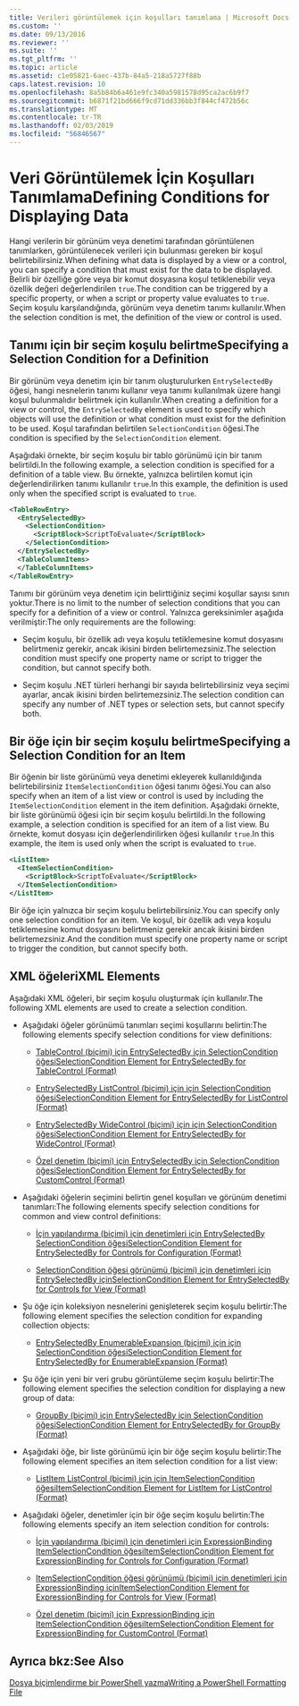 ```yaml
---
title: Verileri görüntülemek için koşulları tanımlama | Microsoft Docs
ms.custom: ''
ms.date: 09/13/2016
ms.reviewer: ''
ms.suite: ''
ms.tgt_pltfrm: ''
ms.topic: article
ms.assetid: c1e05821-6aec-437b-84a5-218a5727f88b
caps.latest.revision: 10
ms.openlocfilehash: 8a5b84b6a461e9fc340a5981578d95ca2ac6b9f7
ms.sourcegitcommit: b6871f21bd666f9cd71dd336bb3f844cf472b56c
ms.translationtype: MT
ms.contentlocale: tr-TR
ms.lasthandoff: 02/03/2019
ms.locfileid: "56846567"
---
```

# <a name="defining-conditions-for-displaying-data"></a><span data-ttu-id="aaafc-102">Veri Görüntülemek İçin Koşulları Tanımlama</span><span class="sxs-lookup"><span data-stu-id="aaafc-102">Defining Conditions for Displaying Data</span></span>

<span data-ttu-id="aaafc-103">Hangi verilerin bir görünüm veya denetimi tarafından görüntülenen tanımlarken, görüntülenecek verileri için bulunması gereken bir koşul belirtebilirsiniz.</span><span class="sxs-lookup"><span data-stu-id="aaafc-103">When defining what data is displayed by a view or a control, you can specify a condition that must exist for the data to be displayed.</span></span> <span data-ttu-id="aaafc-104">Belirli bir özelliğe göre veya bir komut dosyasına koşul tetiklenebilir veya özellik değeri değerlendirilen `true`.</span><span class="sxs-lookup"><span data-stu-id="aaafc-104">The condition can be triggered by a specific property, or when a script or property value evaluates to `true`.</span></span> <span data-ttu-id="aaafc-105">Seçim koşulu karşılandığında, görünüm veya denetim tanımı kullanılır.</span><span class="sxs-lookup"><span data-stu-id="aaafc-105">When the selection condition is met, the definition of the view or control is used.</span></span>

## <a name="specifying-a-selection-condition-for-a-definition"></a><span data-ttu-id="aaafc-106">Tanımı için bir seçim koşulu belirtme</span><span class="sxs-lookup"><span data-stu-id="aaafc-106">Specifying a Selection Condition for a Definition</span></span>

<span data-ttu-id="aaafc-107">Bir görünüm veya denetim için bir tanım oluşturulurken `EntrySelectedBy` öğesi, hangi nesnelerin tanımı kullanır veya tanımı kullanılmak üzere hangi koşul bulunmalıdır belirtmek için kullanılır.</span><span class="sxs-lookup"><span data-stu-id="aaafc-107">When creating a definition for a view or control, the `EntrySelectedBy` element is used to specify which objects will use the definition or what condition must exist for the definition to be used.</span></span> <span data-ttu-id="aaafc-108">Koşul tarafından belirtilen `SelectionCondition` öğesi.</span><span class="sxs-lookup"><span data-stu-id="aaafc-108">The condition is specified by the `SelectionCondition` element.</span></span>

<span data-ttu-id="aaafc-109">Aşağıdaki örnekte, bir seçim koşulu bir tablo görünümü için bir tanım belirtildi.</span><span class="sxs-lookup"><span data-stu-id="aaafc-109">In the following example, a selection condition is specified for a definition of a table view.</span></span> <span data-ttu-id="aaafc-110">Bu örnekte, yalnızca belirtilen komut için değerlendirilirken tanımı kullanılır `true`.</span><span class="sxs-lookup"><span data-stu-id="aaafc-110">In this example, the definition is used only when the specified script is evaluated to `true`.</span></span>

```xml
<TableRowEntry>
  <EntrySelectedBy>
    <SelectionCondition>
      <ScriptBlock>ScriptToEvaluate</ScriptBlock>
    </SelectionCondition>
  </EntrySelectedBy>
  <TableColumnItems>
  </TableColumnItems>
</TableRowEntry>

```

<span data-ttu-id="aaafc-111">Tanımı bir görünüm veya denetim için belirttiğiniz seçimi koşullar sayısı sınırı yoktur.</span><span class="sxs-lookup"><span data-stu-id="aaafc-111">There is no limit to the number of selection conditions that you can specify for a definition of a view or control.</span></span> <span data-ttu-id="aaafc-112">Yalnızca gereksinimler aşağıda verilmiştir:</span><span class="sxs-lookup"><span data-stu-id="aaafc-112">The only requirements are the following:</span></span>

- <span data-ttu-id="aaafc-113">Seçim koşulu, bir özellik adı veya koşulu tetiklemesine komut dosyasını belirtmeniz gerekir, ancak ikisini birden belirtemezsiniz.</span><span class="sxs-lookup"><span data-stu-id="aaafc-113">The selection condition must specify one property name or script to trigger the condition, but cannot specify both.</span></span>

- <span data-ttu-id="aaafc-114">Seçim koşulu .NET türleri herhangi bir sayıda belirtebilirsiniz veya seçimi ayarlar, ancak ikisini birden belirtemezsiniz.</span><span class="sxs-lookup"><span data-stu-id="aaafc-114">The selection condition can specify any number of .NET types or selection sets, but cannot specify both.</span></span>

## <a name="specifying-a-selection-condition-for-an-item"></a><span data-ttu-id="aaafc-115">Bir öğe için bir seçim koşulu belirtme</span><span class="sxs-lookup"><span data-stu-id="aaafc-115">Specifying a Selection Condition for an Item</span></span>

<span data-ttu-id="aaafc-116">Bir öğenin bir liste görünümü veya denetimi ekleyerek kullanıldığında belirtebilirsiniz `ItemSelectionCondition` öğesi tanımı öğesi.</span><span class="sxs-lookup"><span data-stu-id="aaafc-116">You can also specify when an item of a list view or control is used by including the `ItemSelectionCondition` element in the item definition.</span></span> <span data-ttu-id="aaafc-117">Aşağıdaki örnekte, bir liste görünümü öğesi için bir seçim koşulu belirtildi.</span><span class="sxs-lookup"><span data-stu-id="aaafc-117">In the following example, a selection condition is specified for an item of a list view.</span></span> <span data-ttu-id="aaafc-118">Bu örnekte, komut dosyası için değerlendirilirken öğesi kullanılır `true`.</span><span class="sxs-lookup"><span data-stu-id="aaafc-118">In this example, the item is used only when the script is evaluated to `true`.</span></span>

```xml
<ListItem>
  <ItemSelectionCondition>
    <ScriptBlock>ScriptToEvaluate</ScriptBlock>
  </ItemSelectionCondition>
</ListItem>

```

<span data-ttu-id="aaafc-119">Bir öğe için yalnızca bir seçim koşulu belirtebilirsiniz.</span><span class="sxs-lookup"><span data-stu-id="aaafc-119">You can specify only one selection condition for an item.</span></span> <span data-ttu-id="aaafc-120">Ve koşul, bir özellik adı veya koşulu tetiklemesine komut dosyasını belirtmeniz gerekir ancak ikisini birden belirtemezsiniz.</span><span class="sxs-lookup"><span data-stu-id="aaafc-120">And the condition must specify one property name or script to trigger the condition, but cannot specify both.</span></span>

## <a name="xml-elements"></a><span data-ttu-id="aaafc-121">XML öğeleri</span><span class="sxs-lookup"><span data-stu-id="aaafc-121">XML Elements</span></span>

 <span data-ttu-id="aaafc-122">Aşağıdaki XML öğeleri, bir seçim koşulu oluşturmak için kullanılır.</span><span class="sxs-lookup"><span data-stu-id="aaafc-122">The following XML elements are used to create a selection condition.</span></span>

- <span data-ttu-id="aaafc-123">Aşağıdaki öğeler görünümü tanımları seçimi koşullarını belirtin:</span><span class="sxs-lookup"><span data-stu-id="aaafc-123">The following elements specify selection conditions for view definitions:</span></span>

    - [<span data-ttu-id="aaafc-124">TableControl (biçimi) için EntrySelectedBy için SelectionCondition öğesi</span><span class="sxs-lookup"><span data-stu-id="aaafc-124">SelectionCondition Element for EntrySelectedBy for TableControl (Format)</span></span>](./selectioncondition-element-for-entryselectedby-for-tablecontrol-format.md)

    - [<span data-ttu-id="aaafc-125">EntrySelectedBy ListControl (biçimi) için için SelectionCondition öğesi</span><span class="sxs-lookup"><span data-stu-id="aaafc-125">SelectionCondition Element for EntrySelectedBy for ListControl (Format)</span></span>](./selectioncondition-element-for-entryselectedby-for-listcontrol-format.md)

    - [<span data-ttu-id="aaafc-126">EntrySelectedBy WideControl (biçimi) için için SelectionCondition öğesi</span><span class="sxs-lookup"><span data-stu-id="aaafc-126">SelectionCondition Element for EntrySelectedBy for WideControl (Format)</span></span>](./selectioncondition-element-for-entryselectedby-for-widecontrol-format.md)

    - [<span data-ttu-id="aaafc-127">Özel denetim (biçimi) için EntrySelectedBy için SelectionCondition öğesi</span><span class="sxs-lookup"><span data-stu-id="aaafc-127">SelectionCondition Element for EntrySelectedBy for CustomControl (Format)</span></span>](./selectioncondition-element-for-entryselectedby-for-customcontrol-format.md)

- <span data-ttu-id="aaafc-128">Aşağıdaki öğelerin seçimini belirtin genel koşulları ve görünüm denetimi tanımları:</span><span class="sxs-lookup"><span data-stu-id="aaafc-128">The following elements specify selection conditions for common and view control definitions:</span></span>

    - [<span data-ttu-id="aaafc-129">İçin yapılandırma (biçimi) için denetimleri için EntrySelectedBy SelectionCondition öğesi</span><span class="sxs-lookup"><span data-stu-id="aaafc-129">SelectionCondition Element for EntrySelectedBy for Controls for Configuration (Format)</span></span>](./selectioncondition-element-for-entryselectedby-for-controls-for-configuration-format.md)

    - [<span data-ttu-id="aaafc-130">SelectionCondition öğesi görünümü (biçimi) için denetimleri için EntrySelectedBy için</span><span class="sxs-lookup"><span data-stu-id="aaafc-130">SelectionCondition Element for EntrySelectedBy for Controls for View (Format)</span></span>](./selectioncondition-element-for-entryselectedby-for-controls-for-view-format.md)

- <span data-ttu-id="aaafc-131">Şu öğe için koleksiyon nesnelerini genişleterek seçim koşulu belirtir:</span><span class="sxs-lookup"><span data-stu-id="aaafc-131">The following element specifies the selection condition for expanding collection objects:</span></span>

    - [<span data-ttu-id="aaafc-132">EntrySelectedBy EnumerableExpansion (biçimi) için için SelectionCondition öğesi</span><span class="sxs-lookup"><span data-stu-id="aaafc-132">SelectionCondition Element for EntrySelectedBy for EnumerableExpansion (Format)</span></span>](./selectioncondition-element-for-entryselectedby-for-enumerableexpansion-format.md)

- <span data-ttu-id="aaafc-133">Şu öğe için yeni bir veri grubu görüntüleme seçim koşulu belirtir:</span><span class="sxs-lookup"><span data-stu-id="aaafc-133">The following element specifies the selection condition for displaying a new group of data:</span></span>

    - [<span data-ttu-id="aaafc-134">GroupBy (biçimi) için EntrySelectedBy için SelectionCondition öğesi</span><span class="sxs-lookup"><span data-stu-id="aaafc-134">SelectionCondition Element for EntrySelectedBy for GroupBy (Format)</span></span>](./selectioncondition-element-for-entryselectedby-for-groupby-format.md)

- <span data-ttu-id="aaafc-135">Aşağıdaki öğe, bir liste görünümü için bir öğe seçim koşulu belirtir:</span><span class="sxs-lookup"><span data-stu-id="aaafc-135">The following element specifies an item selection condition for a list view:</span></span>

    - [<span data-ttu-id="aaafc-136">ListItem ListControl (biçimi) için için ItemSelectionCondition öğesi</span><span class="sxs-lookup"><span data-stu-id="aaafc-136">ItemSelectionCondition Element for ListItem for ListControl (Format)</span></span>](./itemselectioncondition-element-for-listitem-for-listcontrol-format.md)

- <span data-ttu-id="aaafc-137">Aşağıdaki öğeler, denetimler için bir öğe seçim koşulu belirtin:</span><span class="sxs-lookup"><span data-stu-id="aaafc-137">The following elements specify an item selection condition for controls:</span></span>

    - [<span data-ttu-id="aaafc-138">İçin yapılandırma (biçimi) için denetimleri için ExpressionBinding ItemSelectionCondition öğesi</span><span class="sxs-lookup"><span data-stu-id="aaafc-138">ItemSelectionCondition Element for ExpressionBinding for Controls for Configuration (Format)</span></span>](./itemselectioncondition-element-for-expressionbinding-for-controls-for-configuration-format.md)

    - [<span data-ttu-id="aaafc-139">ItemSelectionCondition öğesi görünümü (biçimi) için denetimleri için ExpressionBinding için</span><span class="sxs-lookup"><span data-stu-id="aaafc-139">ItemSelectionCondition Element for ExpressionBinding for Controls for View (Format)</span></span>](./itemselectioncondition-element-for-expressionbinding-for-controls-for-view-format.md)

    - [<span data-ttu-id="aaafc-140">Özel denetim (biçimi) için ExpressionBinding için ItemSelectionCondition öğesi</span><span class="sxs-lookup"><span data-stu-id="aaafc-140">ItemSelectionCondition Element for ExpressionBinding for CustomControl (Format)</span></span>](./itemselectioncondition-element-for-expressionbinding-for-customcontrol-format.md)

## <a name="see-also"></a><span data-ttu-id="aaafc-141">Ayrıca bkz:</span><span class="sxs-lookup"><span data-stu-id="aaafc-141">See Also</span></span>

[<span data-ttu-id="aaafc-142">Dosya biçimlendirme bir PowerShell yazma</span><span class="sxs-lookup"><span data-stu-id="aaafc-142">Writing a PowerShell Formatting File</span></span>](./writing-a-powershell-formatting-file.md)
